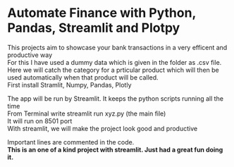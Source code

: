 # Automate Finance with Python, Pandas, Streamlit and Plotpy

This projects aim to showcase your bank transactions in a very efficent and productive way \
For this I have used a dummy data which is given in the folder as .csv file.\
Here we will catch the category for a prticular product which will then be used automatically when that product will be called.\
First install Stramlit, Numpy, Pandas, Plotly 

The app will be run by Streamlit. It keeps the python scripts running all the time \
From Terminal write streamlit run xyz.py (the main file) \
It will run on 8501 port \
With streamlit, we will make the project look good and productive 

Important lines are commented in the code. \
**This is an one of a kind project with streamlit. Just had a great fun doing it.**
